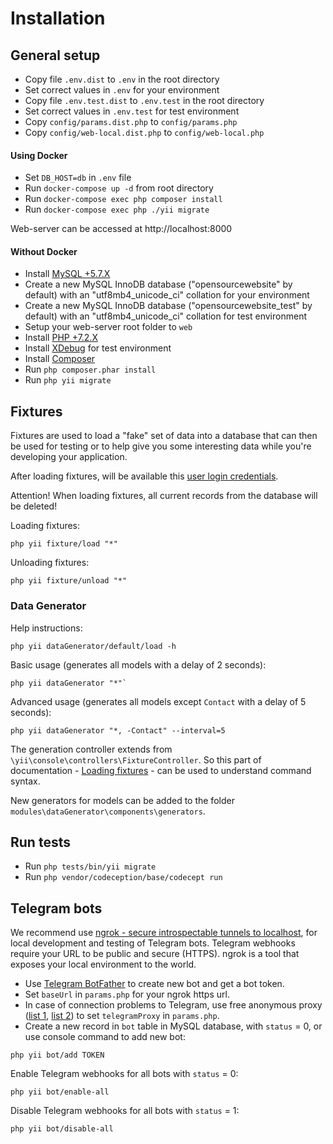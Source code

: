 # Installation

## General setup

- Copy file `.env.dist` to `.env` in the root directory
- Set correct values in `.env` for your environment
- Copy file `.env.test.dist` to `.env.test` in the root directory
- Set correct values in `.env.test` for test environment
- Copy `config/params.dist.php` to `config/params.php`
- Copy `config/web-local.dist.php` to `config/web-local.php`

#### Using Docker

- Set `DB_HOST=db` in `.env` file
- Run `docker-compose up -d` from root directory
- Run `docker-compose exec php composer install`
- Run `docker-compose exec php ./yii migrate`

Web-server can be accessed at http://localhost:8000

#### Without Docker

- Install [MySQL +5.7.X](https://www.mysql.com)
- Create a new MySQL InnoDB database ("opensourcewebsite" by default) with an "utf8mb4_unicode_ci" collation for your environment
- Create a new MySQL InnoDB database ("opensourcewebsite_test" by default) with an "utf8mb4_unicode_ci" collation for test environment
- Setup your web-server root folder to `web`
- Install [PHP +7.2.X](https://www.php.net)
- Install [XDebug](https://xdebug.org) for test environment
- Install [Composer](https://getcomposer.org)
- Run `php composer.phar install`
- Run `php yii migrate`

## Fixtures

Fixtures are used to load a "fake" set of data into a database that can then be used for testing or to help give you some interesting data while you're developing your application.

After loading fixtures, will be available this [user login credentials](tests/fixtures/data/user.php).

Attention! When loading fixtures, all current records from the database will be deleted!

Loading fixtures:
```
php yii fixture/load "*"
```

Unloading fixtures:
```
php yii fixture/unload "*"
```

### Data Generator

Help instructions:
```
php yii dataGenerator/default/load -h
```

Basic usage (generates all models with a delay of 2 seconds):
```
php yii dataGenerator "*"`
```

Advanced usage (generates all models except `Contact` with a delay of 5 seconds):
```
php yii dataGenerator "*, -Contact" --interval=5
```

The generation controller extends from `\yii\console\controllers\FixtureController`. So this part of documentation - [Loading fixtures](https://www.yiiframework.com/doc/guide/2.0/en/test-fixtures#loading-fixtures) - can be used to understand command syntax.

New generators for models can be added to the folder `modules\dataGenerator\components\generators`.

## Run tests

- Run `php tests/bin/yii migrate`
- Run `php vendor/codeception/base/codecept run`

## Telegram bots

We recommend use [ngrok - secure introspectable tunnels to localhost](https://ngrok.com), for local development and testing of Telegram bots. Telegram webhooks require your URL to be public and secure (HTTPS). ngrok is a tool that exposes your local environment to the world.

- Use [Telegram BotFather](https://t.me/BotFather) to create new bot and get a bot token.
- Set `baseUrl` in `params.php` for your ngrok https url.
- In case of connection problems to Telegram, use free anonymous proxy ([list 1](https://www.firexproxy.com/en), [list 2](https://mtpro.xyz/socks5)) to set `telegramProxy` in `params.php`.
- Create a new record in `bot` table in MySQL database, with `status` = 0, or use console command to add new bot:
```
php yii bot/add TOKEN
```

Enable Telegram webhooks for all bots with `status` = 0:
```
php yii bot/enable-all
```

Disable Telegram webhooks for all bots with `status` = 1:
```
php yii bot/disable-all
```
